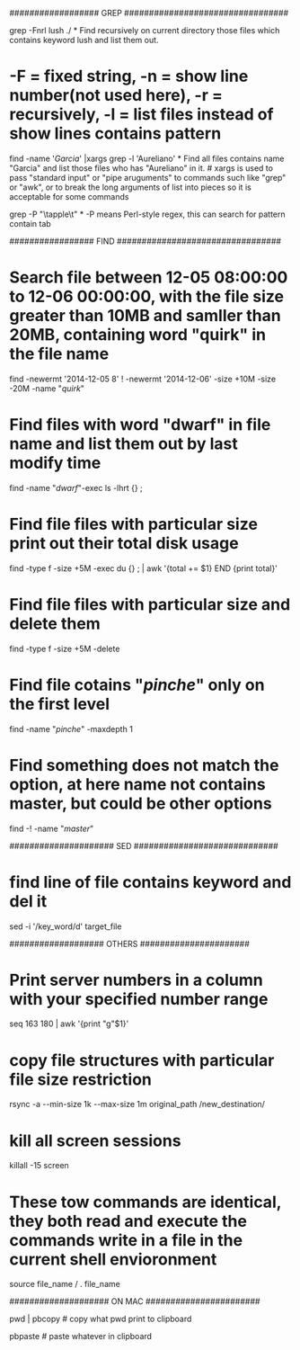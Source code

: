 ##################          GREP            #################################



grep -Fnrl lush ./      * Find recursively on current directory those files which contains keyword lush and list them out.
# -F = fixed string, -n = show line number(not used here), -r = recursively, -l = list files instead of show lines contains pattern

find  -name '*Garcia*' |xargs  grep -l 'Aureliano'          * Find all files contains name "Garcia" and list those files who has "Aureliano" in it.  # xargs is used to pass "standard input" or "pipe aruguments" to commands such like "grep" or "awk", or to break the long arguments of list into pieces so it is acceptable for some commands

grep -P "\tapple\t"         * -P means Perl-style regex, this can search for pattern contain tab





#################          FIND             #################################




# Search file between 12-05 08:00:00 to 12-06 00:00:00, with the file size greater than 10MB and samller than 20MB, containing word "quirk" in the file name
find -newermt '2014-12-05 8' ! -newermt '2014-12-06' -size +10M -size -20M -name "*quirk*"


# Find files with word "dwarf" in file name and list them out by last modify time
find -name "*dwarf*"-exec ls -lhrt {} \;


# Find file files with particular size print out their total disk usage
find -type f -size +5M -exec du {} \; | awk '{total += $1} END {print total}'


# Find file files with particular size and delete them
find -type f -size +5M -delete


# Find file cotains "*pinche*" only on the first level
find -name "*pinche*" -maxdepth 1

# Find something does not match the option, at here name not contains master, but could be other options
find -! -name "*master*"




#####################           SED         #############################



# find line of file contains keyword and del it
sed -i '/key_word/d' target_file




###################             OTHERS              ######################



# Print server numbers in a column with your specified number range
seq 163 180 | awk '{print "g"$1}'


# copy file structures with particular file size restriction
rsync -a --min-size 1k --max-size 1m original_path /new_destination/


# kill all screen sessions
killall -15 screen

# These tow commands are identical, they both read and execute the commands write in a file in the current shell envioronment
source file_name / . file_name



####################            ON MAC              #######################

pwd | pbcopy                                        # copy what pwd print to clipboard

pbpaste                                             # paste whatever in clipboard














